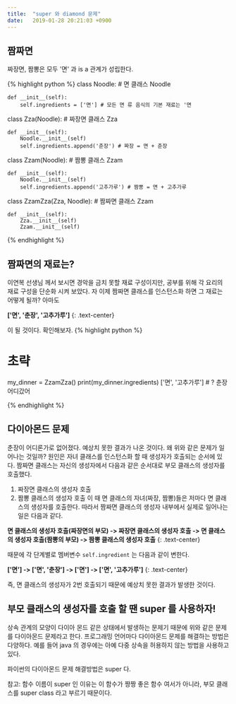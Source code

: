 ```yaml
---
title:  "super 와 diamond 문제"
date:   2019-01-28 20:21:03 +0900
---
```



## 짬짜면

짜장면, 짬뽕은 모두 '면' 과 is a 관계가 성립한다.
 
{% highlight python %} 
class Noodle: # 면 클래스 Noodle

    def __init__(self):
        self.ingredients = ['면'] # 모든 면 류 음식의 기본 재료는 '면


class Zza(Noodle): # 짜장면 클래스 Zza
    
    def __init__(self):
        Noodle.__init__(self)
        self.ingredients.append('춘장') # 짜장 = 면 + 춘장


class Zzam(Noodle): # 짬뽕 클래스 Zzam
    
    def __init__(self):
        Noodle.__init__(self)
        self.ingredients.append('고추가루') # 짬뽕 = 면 + 고추가루


class ZzamZza(Zza, Noodle): # 짬짜면 클래스 Zzam
    
    def __init__(self):
        Zza.__init__(self)
        Zzam.__init__(self)

{% endhighlight %}


## 짬짜면의 재료는?
이연복 선생님 께서 보시면 경악을 금치 못할 재료 구성이지만, 공부를 위해
각 요리의 재료 구성을 단순화 시켜 보았다. 자 이제 짬짜면 클래스를 인스턴스화 하면
그 재료는 어떻게 될까? 아마도

**['면', '춘장', '고추가루']**
{: .text-center}

이 될 것이다. 확인해보자.
{% highlight python %} 
# 초략

my_dinner = ZzamZza()
print(my_dinner.ingredients) ['면', '고추가루'] # ? 춘장 어디갔어

{% endhighlight %}

## 다이아몬드 문제
춘장이 어디론가로 없어졌다. 예상치 못한 결과가 나온 것이다.
왜 위와 같은 문제가 일어나는 것일까? 원인은 자녀 클래스를 인스턴스화 할 때 생성자가 호출되는 순서에
있다. 짬짜면 클래스는 자신의 생성자에서 다음과 같은 순서대로 부모 클래스의 생성자를 호출했다.
1. 짜장면 클래스의 생성자 호출
2. 짬뽕 클래스의 생성자 호출
이 때 면 클래스의 자녀(짜장, 짬뽕)들은 저마다 면 클래스의 생성자를 호출한다. 
따라서 짬짜면 클래스의 생성자 내부에서 실제로 일어나는 일은 다음과 같다.

**면 클래스의 생성자 호출(짜장면의 부모) -> 짜장면 클래스의 생성자 호출 
-> 면 클래스의 생성자 호출(짬뽕의 부모) -> 짬뽕 클래스의 생성자 호출**
{: .text-center}

때문에 각 단계별로 멤버변수 `self.ingredient` 는 다음과 같이 변한다.

**['면'] -> ['면', '춘장']  -> ['면'] -> ['면', '고추가루']**
{: .text-center}

즉, 면 클래스의 생성자가 2번 호출되기 때문에 예상치 못한 결과가 발생한 것이다.

## 부모 클래스의 생성자를 호출 할 땐 super 를 사용하자!

상속 관계의 모양이 다이아 몬드 같은 상태에서 발생하는 문제기 때문에 
위와 같은 문제를 다이아몬드 문제라고 한다. 프로그래밍 언어마다 다이아몬드 문제를 해결하는
방법은 다양하다. 예를 들어 java 의 경우에는 아예 다중 상속을 허용하지 않는 방법을 사용하고 있다.

파이썬의 다이아몬드 문제 해결방법은 super 다.

참고: 함수 이름이 super 인 이유는 이 함수가 짱짱 좋은 함수 여서가 아니라, 
부모 클래스를 super class 라고 부르기 때문이다.







